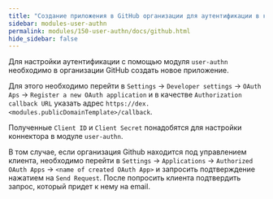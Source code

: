 ```yaml
---
title: "Создание приложения в GitHub организации для аутентификации в кластере" 
sidebar: modules-user-authn
permalink: modules/150-user-authn/docs/github.html
hide_sidebar: false
---
```


Для настройки аутентификации с помощью модуля `user-authn` необходимо в организации GitHub создать новое приложение.

Для этого необходимо перейти в `Settings` -> `Developer settings` -> `OAuth Aps` -> `Register a new OAuth application` и в качестве `Authorization callback URL` указать адрес `https://dex.<modules.publicDomainTemplate>/callback`.

Полученные `Client ID` и `Client Secret` понадобятся для настройки коннектора в модуле `user-authn`.

В том случае, если организация Github находится под управлением клиента, необходимо перейти в `Settings` -> `Applications` -> `Authorized OAuth Apps` -> `<name of created OAuth App>` и запросить подтверждение нажатием на `Send Request`. После попросить клиента подтвердить запрос, который придет к нему на email.
